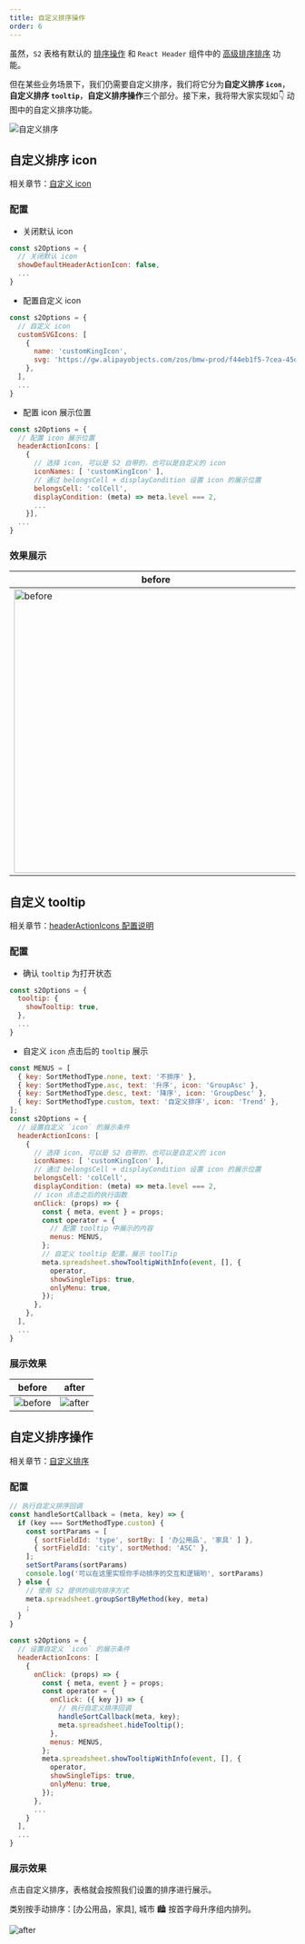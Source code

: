 ```yaml
---
title: 自定义排序操作
order: 6
---
```


虽然，`S2` 表格有默认的 [排序操作](/examples/analysis/sort#group-sort) 和 `React Header`
组件中的 [高级排序排序](/examples/analysis/sort#advanced) 功能。

但在某些业务场景下，我们仍需要自定义排序，我们将它分为**自定义排序 `icon`**，**自定义排序 `tooltip`**，**自定义排序操作**三个部分。接下来，我将带大家实现如👇 动图中的自定义排序功能。

![自定义排序](https://gw.alipayobjects.com/zos/antfincdn/oOiZ02mZJ/zidingyipaixu.gif)

## 自定义排序 icon

相关章节：[自定义 icon](/examples/custom/custom-icon#custom-header-action-icon)

### 配置

- 关闭默认 icon

```jsx
const s2Options = {
  // 关闭默认 icon
  showDefaultHeaderActionIcon: false,
  ...
}
```

- 配置自定义 icon

```jsx
const s2Options = {
  // 自定义 icon
  customSVGIcons: [
    {
      name: 'customKingIcon',
      svg: 'https://gw.alipayobjects.com/zos/bmw-prod/f44eb1f5-7cea-45df-875e-76e825a6e0ab.svg',
    },
  ],
  ...
}
```

- 配置 icon 展示位置

```jsx
const s2Options = {
  // 配置 icon 展示位置
  headerActionIcons: [
    {
      // 选择 icon, 可以是 S2 自带的，也可以是自定义的 icon
      iconNames: [ 'customKingIcon' ],
      // 通过 belongsCell + displayCondition 设置 icon 的展示位置
      belongsCell: 'colCell',
      displayCondition: (meta) => meta.level === 2,
      ...
    }],
  ...
}
```

### 效果展示

| before                                                                                                                                                         | after                                                                                                                                                 |
|----------------------------------------------------------------------------------------------------------------------------------------------------------------|-------------------------------------------------------------------------------------------------------------------------------------------------------|
| <image alt="before" src="https://gw.alipayobjects.com/zos/antfincdn/HsPpQdx%241/0d4a4371-191c-432e-8887-6392e38eb4ff.png" style="width: 500; height: auto"  /> | <image alt="after" src="https://gw.alipayobjects.com/zos/antfincdn/s%26vVrM8Ap/14a3a4fa-6d07-4fb8-8201-012672bd0feb.png"  width="400" height="300" /> |

## 自定义 tooltip

相关章节：[headerActionIcons 配置说明](/docs/api/general/S2Options#headeractionicon)

### 配置

- 确认 `tooltip` 为打开状态

```jsx
const s2Options = {
  tooltip: {
    showTooltip: true,
  },
  ...
}
```

- 自定义 `icon` 点击后的 `tooltip` 展示

```jsx
const MENUS = [
  { key: SortMethodType.none, text: '不排序' },
  { key: SortMethodType.asc, text: '升序', icon: 'GroupAsc' },
  { key: SortMethodType.desc, text: '降序', icon: 'GroupDesc' },
  { key: SortMethodType.custom, text: '自定义排序', icon: 'Trend' },
];
const s2Options = {
  // 设置自定义 `icon` 的展示条件
  headerActionIcons: [
    {
      // 选择 icon, 可以是 S2 自带的，也可以是自定义的 icon
      iconNames: [ 'customKingIcon' ],
      // 通过 belongsCell + displayCondition 设置 icon 的展示位置
      belongsCell: 'colCell',
      displayCondition: (meta) => meta.level === 2,
      // icon 点击之后的执行函数
      onClick: (props) => {
        const { meta, event } = props;
        const operator = {
          // 配置 tooltip 中展示的内容
          menus: MENUS,
        };
        // 自定义 tooltip 配置，展示 toolTip
        meta.spreadsheet.showTooltipWithInfo(event, [], {
          operator,
          showSingleTips: true,
          onlyMenu: true,
        });
      },
    },
  ],
  ...
}
```

### 展示效果

| before                                                                                                   | after                                                                                                   |
|----------------------------------------------------------------------------------------------------------|---------------------------------------------------------------------------------------------------------|
| ![before](https://gw.alipayobjects.com/zos/antfincdn/ho4NpbgQC/926fb382-d71e-429e-8a22-290c16ffb6c0.png) | ![after](https://gw.alipayobjects.com/zos/antfincdn/jTQbHqPuB/4917862a-e60c-4889-824f-f4d11f192f86.png) |

## 自定义排序操作

相关章节：[自定义排序](/docs/manual/basic/sort/custom#2-%E7%BB%B4%E5%BA%A6%E5%80%BC%E5%88%97%E8%A1%A8sortby)

### 配置

```jsx
// 执行自定义排序回调
const handleSortCallback = (meta, key) => {
  if (key === SortMethodType.custom) {
    const sortParams = [
      { sortFieldId: 'type', sortBy: [ '办公用品', '家具' ] },
      { sortFieldId: 'city', sortMethod: 'ASC' },
    ];
    setSortParams(sortParams)
    console.log('可以在这里实现你手动排序的交互和逻辑哟', sortParams)
  } else {
    // 使用 S2 提供的组内排序方式
    meta.spreadsheet.groupSortByMethod(key, meta)
    ;
  }
}

const s2Options = {
  // 设置自定义 `icon` 的展示条件
  headerActionIcons: [
    {
      onClick: (props) => {
        const { meta, event } = props;
        const operator = {
          onClick: ({ key }) => {
            // 执行自定义排序回调
            handleSortCallback(meta, key);
            meta.spreadsheet.hideTooltip();
          },
          menus: MENUS,
        };
        meta.spreadsheet.showTooltipWithInfo(event, [], {
          operator,
          showSingleTips: true,
          onlyMenu: true,
        });
      },
      ...
    }
  ],
  ...
}
```

### 展示效果

点击自定义排序，表格就会按照我们设置的排序进行展示。

类别按手动排序：[办公用品，家具], 城市 🏙 按首字母升序组内排列。

![after](https://gw.alipayobjects.com/zos/antfincdn/g8H01taL6/zidingyipaixucaozuo.gif)

